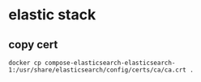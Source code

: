 # elastic stack
## copy cert
```
docker cp compose-elasticsearch-elasticsearch-1:/usr/share/elasticsearch/config/certs/ca/ca.crt .
```
